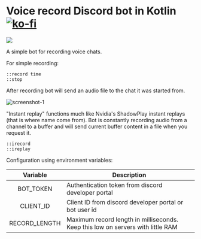 # Voice record Discord bot in Kotlin [![ko-fi](https://www.ko-fi.com/img/githubbutton_sm.svg)](https://ko-fi.com/Y8Y61K34E)
![](https://github.com/markusgod/Simple-Discord-bot/workflows/masterci/badge.svg) 

A simple bot for recording voice chats.

For simple recording:
```
::record time
::stop
```
After recording bot will send an audio file to the chat it was started from.

![screenshot-1](https://i.imgur.com/GiSbNbu.png)

"Instant replay" functions much like Nvidia's ShadowPlay instant replays (that is where name come from). Bot is constantly recording audio from a channel to a buffer and will send current buffer content in a file when you request it.
```
::irecord
::ireplay
```
Configuration using environment variables:

|Variable|Description|
|:---:|---|
|BOT_TOKEN|Authentication token from discord developer portal|
|CLIENT_ID|Client ID from discord developer portal or bot user id|
|RECORD_LENGTH|Maximum record length in milliseconds. Keep this low on servers with little RAM|